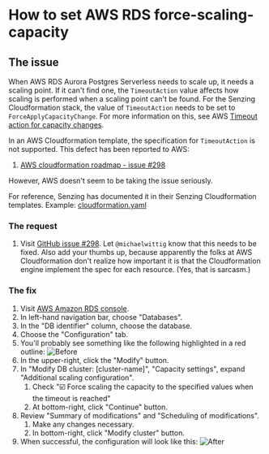 # How to set AWS RDS force-scaling-capacity

## The issue

When AWS RDS Aurora Postgres Serverless needs to scale up, it needs a scaling point.
If it can't find one, the `TimeoutAction` value affects how scaling is performed when a scaling point can't be found.
For the Senzing Cloudformation stack, the value of `TimeoutAction` needs to be set to `ForceApplyCapacityChange`.
For more information on this, see AWS
[Timeout action for capacity changes](https://docs.aws.amazon.com/AmazonRDS/latest/AuroraUserGuide/aurora-serverless.how-it-works.html#aurora-serverless.how-it-works.timeout-action).

In an AWS Cloudformation template, the specification for `TimeoutAction` is not supported.
This defect has been reported to AWS:

1. [AWS cloudformation roadmap - issue #298](https://github.com/aws-cloudformation/aws-cloudformation-coverage-roadmap/issues/298)

However, AWS doesn't seem to be taking the issue seriously.

For reference, Senzing has documented it in their Senzing Cloudformation templates.
Example:
[cloudformation.yaml](https://github.com/senzing-garage/aws-cloudformation-ecs-poc-simple/blob/7061f269d8658b5234e012bb6d8e12f24fc3ab7c/cloudformation.yaml#L1565-L1568)

### The request

1. Visit [GitHub issue #298](https://github.com/aws-cloudformation/aws-cloudformation-coverage-roadmap/issues/298).
   Let `@michaelwittig` know that this needs to be fixed.
   Also add your thumbs up,
   because apparently the folks at AWS Cloudformation don't realize how important it is that the
   Cloudformation engine implement the spec for each resource.
   (Yes, that is sarcasm.)

### The fix

1. Visit [AWS Amazon RDS console](https://console.aws.amazon.com/rds/home).
1. In left-hand navigation bar, choose "Databases".
1. In the "DB identifier" column, choose the database.
1. Choose the "Configuration" tab.
1. You'll probably see something like the following highlighted in a red outline:
   ![Before](set-aws-rds-force-scaling-capacity/before.png)
1. In the upper-right, click the "Modify" button.
1. In "Modify DB cluster: [cluster-name]", "Capacity settings", expand "Additional scaling configuration".
   1. Check ":ballot_box_with_check: Force scaling the capacity to the specified values when the timeout is reached"
   1. At bottom-right, click "Continue" button.
1. Review "Summary of modifications" and "Scheduling of modifications".
   1. Make any changes necessary.
   1. In bottom-right, click "Modify cluster" button.
1. When successful, the configuration will look like this:
   ![After](set-aws-rds-force-scaling-capacity/after.png)
